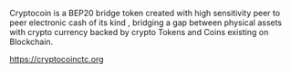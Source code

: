 Cryptocoin is a BEP20 bridge token created with high sensitivity peer to peer electronic cash of its kind , bridging a gap between physical assets with crypto currency backed by crypto Tokens and Coins existing on Blockchain. 


https://cryptocoinctc.org
